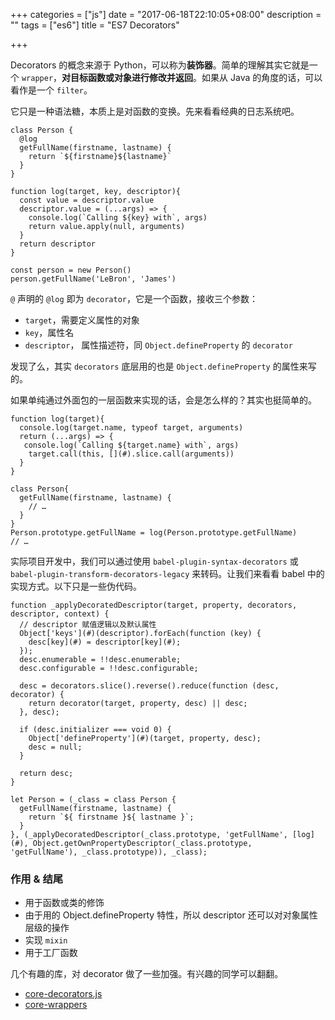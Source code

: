 +++
categories = ["js"]
date = "2017-06-18T22:10:05+08:00"
description = ""
tags = ["es6"]
title = "ES7 Decorators"

+++

Decorators 的概念来源于 Python，可以称为**装饰器**。简单的理解其实它就是一个 `wrapper`，**对目标函数或对象进行修改并返回**。如果从 Java 的角度的话，可以看作是一个 `filter`。

它只是一种语法糖，本质上是对函数的变换。先来看看经典的日志系统吧。

```
class Person {
  @log
  getFullName(firstname, lastname) {
    return `${firstname}${lastname}`
  }
}

function log(target, key, descriptor){
  const value = descriptor.value
  descriptor.value = (...args) => {
    console.log(`Calling ${key} with`, args)
    return value.apply(null, arguments)
  }
  return descriptor
}

const person = new Person()
person.getFullName('LeBron', 'James')
```

`@` 声明的 `@log` 即为 `decorator`，它是一个函数，接收三个参数：

* `target`，需要定义属性的对象
* `key`，属性名
* `descriptor`， 属性描述符，同 `Object.defineProperty` 的 `decorator`

发现了么，其实 `decorators` 底层用的也是 `Object.defineProperty` 的属性来写的。

如果单纯通过外面包的一层函数来实现的话，会是怎么样的？其实也挺简单的。

```
function log(target){
  console.log(target.name, typeof target, arguments)
  return (...args) => {
   console.log(`Calling ${target.name} with`, args)
    target.call(this, [](#).slice.call(arguments))
  }
}

class Person{
  getFullName(firstname, lastname) {
    // …
  }
}
Person.prototype.getFullName = log(Person.prototype.getFullName)
// …
```

实际项目开发中，我们可以通过使用 `babel-plugin-syntax-decorators` 或 `babel-plugin-transform-decorators-legacy` 来转码。让我们来看看 babel 中的实现方式。以下只是一些伪代码。

```
function _applyDecoratedDescriptor(target, property, decorators, descriptor, context) {
  // descriptor 赋值逻辑以及默认属性
  Object['keys'](#)(descriptor).forEach(function (key) {
    desc[key](#) = descriptor[key](#);
  });
  desc.enumerable = !!desc.enumerable;
  desc.configurable = !!desc.configurable;

  desc = decorators.slice().reverse().reduce(function (desc, decorator) {
    return decorator(target, property, desc) || desc;
  }, desc);

  if (desc.initializer === void 0) {
    Object['defineProperty'](#)(target, property, desc);
    desc = null;
  }

  return desc;
}

let Person = (_class = class Person {
  getFullName(firstname, lastname) {
    return `${ firstname }${ lastname }`;
  }
}, (_applyDecoratedDescriptor(_class.prototype, 'getFullName', [log](#), Object.getOwnPropertyDescriptor(_class.prototype, 'getFullName'), _class.prototype)), _class);

```

### 作用 & 结尾
* 用于函数或类的修饰
* 由于用的 Object.defineProperty 特性，所以 descriptor 还可以对对象属性层级的操作
* 实现 `mixin`
* 用于工厂函数

几个有趣的库，对 decorator 做了一些加强。有兴趣的同学可以翻翻。
* [core-decorators.js](https://github.com/jayphelps/core-decorators.js)
* [core-wrappers](https://github.com/akira-cn/core-wrappers)

